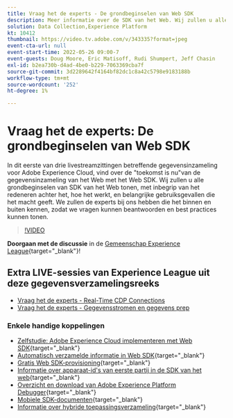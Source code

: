 ```yaml
---
title: Vraag het de experts - De grondbeginselen van Web SDK
description: Meer informatie over de SDK van het Web. Wij zullen u alle grondbeginselen van SDK van het Web tonen, met inbegrip van het redeneren achter het, hoe het werkt, en belangrijke gebruiksgevallen die het macht geeft.
solution: Data Collection,Experience Platform
kt: 10412
thumbnail: https://video.tv.adobe.com/v/343335?format=jpeg
event-cta-url: null
event-start-time: 2022-05-26 09:00-7
event-guests: Doug Moore, Eric Matisoff, Rudi Shumpert, Jeff Chasin
exl-id: b2ea730b-d4ad-4be0-b229-7063369cba7f
source-git-commit: 3d2289642f4164bf82dc1c8a42c5798e9183188b
workflow-type: tm+mt
source-wordcount: '252'
ht-degree: 1%

---
```


# Vraag het de experts: De grondbeginselen van Web SDK

In dit eerste van drie livestreamzittingen betreffende gegevensinzameling voor Adobe Experience Cloud, vind over de &quot;toekomst is nu&quot;van de gegevensinzameling van het Web met het Web SDK. Wij zullen u alle grondbeginselen van SDK van het Web tonen, met inbegrip van het redeneren achter het, hoe het werkt, en belangrijke gebruiksgevallen die het macht geeft. We zullen de experts bij ons hebben die het binnen en buiten kennen, zodat we vragen kunnen beantwoorden en best practices kunnen tonen.

>[!VIDEO](https://video.tv.adobe.com/v/343335/?quality=12&learn=on)

**Doorgaan met de discussie** in de [Gemeenschap Experience League](https://experienceleaguecommunities.adobe.com/t5/adobe-experience-platform-launch/experience-league-live-post-session-discussion-the-basics-of-web/m-p/454159#M283){target="_blank"}!

## Extra LIVE-sessies van Experience League uit deze gegevensverzamelingsreeks

* [Vraag het de experts - Real-Time CDP Connections](exl-live-episode-06-23-22.md)
* [Vraag het de experts - Gegevensstromen en gegevens prep](exl-live-episode-07-21-22.md)

### Enkele handige koppelingen

* [Zelfstudie: Adobe Experience Cloud implementeren met Web SDK](https://experienceleague.adobe.com/docs/platform-learn/implement-web-sdk/overview.html){target="_blank"}
* [Automatisch verzamelde informatie in Web SDK](https://experienceleague.adobe.com/docs/experience-platform/edge/data-collection/automatic-information.html?lang=en){target="_blank"}
* [Gratis Web SDK-provisioning](https://adobe.ly/websdkaccess){target="_blank"}
* [Informatie over apparaat-id&#39;s van eerste partij in de SDK van het web](https://experienceleague.adobe.com/docs/experience-platform/edge/identity/first-party-device-ids.html){target="_blank"}
* [Overzicht en download van Adobe Experience Platform Debugger](https://experienceleague.adobe.com/docs/platform-learn/data-collection/debugger/overview.html?lang=en){target="_blank"}
* [Mobiele SDK-documenten](https://developer.adobe.com/client-sdks/documentation/){target="_blank"}
* [Informatie over hybride toepassingsverzameling](https://experienceleague.adobe.com/docs/mobile-services/ios/sdk-reference-ios/hybrid-app.html){target="_blank"}
